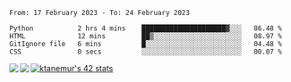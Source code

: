 <!--START_SECTION:waka-->

```text
From: 17 February 2023 - To: 24 February 2023

Python           2 hrs 4 mins    █████████████████████▓░░░   86.48 %
HTML             12 mins         ██▒░░░░░░░░░░░░░░░░░░░░░░   08.97 %
GitIgnore file   6 mins          █░░░░░░░░░░░░░░░░░░░░░░░░   04.48 %
CSS              0 secs          ░░░░░░░░░░░░░░░░░░░░░░░░░   00.07 %
```

<!--END_SECTION:waka-->
<a href="https://github.com/anuraghazra/github-readme-stats">
  <img align="left" src="https://github-readme-stats.vercel.app/api?username=Tanesan&count_private=true&show_icons=true" />
<img align="left" src="https://github-readme-stats.vercel.app/api/top-langs/?username=Tanesan" />
</a>

[![ktanemur's 42 stats](https://badge42.vercel.app/api/v2/cl1wslf6s002109l771rng2w8/stats?cursusId=21&coalitionId=62)](https://github.com/JaeSeoKim/badge42)
